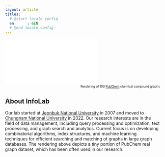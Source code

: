 ```yaml
---
layout: article
titles:
  # @start locale config
  en      : &EN      
  # @end locale config
---
```

<div class="video-container">
    <iframe src="bloom-graph.html" allowfullscreen="" frameborder="0"></iframe>
</div>
<div align="right" style="font-size: 0.7em;">
Rendering of 100 <a href="https://pubchem.ncbi.nlm.nih.gov">PubChem</a> chemical compound graphs
</div>

## About InfoLab

Our lab started at <a href="https://www.jbnu.ac.kr">Jeonbuk National University</a> in 2007 and moved to <a href="https://www.cnu.ac.kr">Chungnam National University</a> in 2022. Our research interests are in the field of data management, including query processing and optimization, text processing, and graph search and analytics. Current focus is on developing combinatorial algorithms, index structures, and machine learning techniques for efficient searching and matching of graphs in large graph databases. The rendering above depicts a tiny portion of PubChem real graph dataset, which has been often used in our research.
